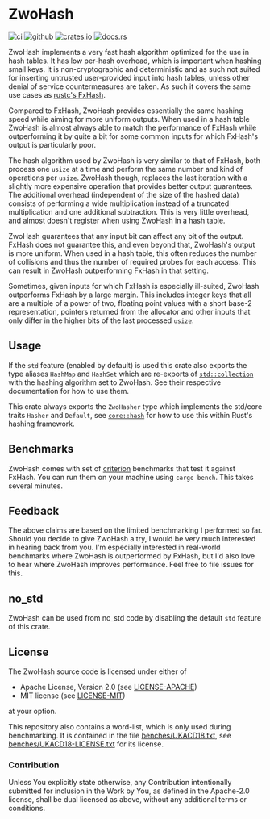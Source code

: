 # ZwoHash

[![ci][ci-badge]](https://github.com/jix/zwohash/actions?query=workflow%3A%22Check+Last+Release%22)
[![github][github-badge]](https://github.com/jix/zwohash)
[![crates.io][crate-badge]](https://crates.io/crates/zwohash)
[![docs.rs][docs-badge]](https://docs.rs/zwohash/*/zwohash)


ZwoHash implements a very fast hash algorithm optimized for the use in
hash tables. It has low per-hash overhead, which is important when hashing small
keys. It is non-cryptographic and deterministic and as such not suited for
inserting untrusted user-provided input into hash tables, unless other denial of
service countermeasures are taken. As such it covers the same use cases as
[rustc's FxHash][rustc_hash].

Compared to FxHash, ZwoHash provides essentially the same hashing speed while
aiming for more uniform outputs. When used in a hash table ZwoHash is almost
always able to match the performance of FxHash while outperforming it by quite
a bit for some common inputs for which FxHash's output is particularly poor.

The hash algorithm used by ZwoHash is very similar to that of FxHash, both
process one `usize` at a time and perform the same number and kind of
operations per `usize`. ZwoHash though, replaces the last iteration with a
slightly more expensive operation that provides better output guarantees. The
additional overhead (independent of the size of the hashed data) consists of
performing a wide multiplication instead of a truncated multiplication and one
additional subtraction. This is very little overhead, and almost doesn't
register when using ZwoHash in a hash table.

ZwoHash guarantees that any input bit can affect any bit of the output. FxHash
does not guarantee this, and even beyond that, ZwoHash's output is more
uniform. When used in a hash table, this often reduces the number of collisions
and thus the number of required probes for each access. This can result in
ZwoHash outperforming FxHash in that setting.

Sometimes, given inputs for which FxHash is especially ill-suited, ZwoHash
outperforms FxHash by a large margin. This includes integer keys that all are a
multiple of a power of two, floating point values with a short base-2
representation, pointers returned from the allocator and other inputs that only
differ in the higher bits of the last processed `usize`.

## Usage

If the `std` feature (enabled by default) is used this crate also exports the
type aliases `HashMap` and `HashSet` which are re-exports of
[`std::collection`][collections] with the hashing algorithm set to ZwoHash. See
their respective documentation for how to use them.

This crate always exports the `ZwoHasher` type which implements the std/core
traits `Hasher` and `Default`, see [`core::hash`][core_hash] for how to use
this within Rust's hashing framework.

## Benchmarks

ZwoHash comes with set of [criterion] benchmarks that test it against FxHash.
You can run them on your machine using `cargo bench`. This takes several
minutes.

## Feedback

The above claims are based on the limited benchmarking I performed so far.
Should you decide to give ZwoHash a try, I would be very much interested in
hearing back from you. I'm especially interested in real-world benchmarks where
ZwoHash is outperformed by FxHash, but I'd also love to hear where ZwoHash
improves performance. Feel free to file issues for this.

## no_std

ZwoHash can be used from no_std code by disabling the default `std` feature of
this crate.

## License

The ZwoHash source code is licensed under either of

  * Apache License, Version 2.0 (see [LICENSE-APACHE](LICENSE-APACHE))
  * MIT license (see [LICENSE-MIT](LICENSE-MIT))

at your option.

This repository also contains a word-list, which is only used during
benchmarking. It is contained in the file
[benches/UKACD18.txt](benches/UKACD18.txt), see
[benches/UKACD18-LICENSE.txt](benches/UKACD18-LICENSE.txt) for its license.

### Contribution

Unless You explicitly state otherwise, any Contribution intentionally submitted
for inclusion in the Work by You, as defined in the Apache-2.0 license, shall
be dual licensed as above, without any additional terms or conditions.

[rustc_hash]: https://crates.io/crates/rustc-hash
[criterion]: https://crates.io/crates/criterion
[core_hash]: https://doc.rust-lang.org/core/hash/index.html
[collections]: https://doc.rust-lang.org/std/collections/index.html

[ci-badge]: https://img.shields.io/github/workflow/status/jix/zwohash/Check%20Last%20Release?style=flat-square
[github-badge]: https://img.shields.io/badge/github-jix/zwohash-blueviolet?style=flat-square
[crate-badge]: https://img.shields.io/crates/v/zwohash?style=flat-square
[docs-badge]: https://img.shields.io/badge/docs.rs-zwohash-informational?style=flat-square
